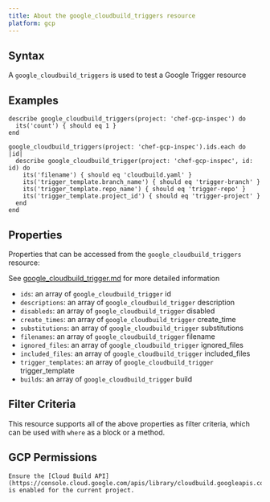 ```yaml
---
title: About the google_cloudbuild_triggers resource
platform: gcp
---
```


## Syntax
A `google_cloudbuild_triggers` is used to test a Google Trigger resource

## Examples
```
describe google_cloudbuild_triggers(project: 'chef-gcp-inspec') do
  its('count') { should eq 1 }
end

google_cloudbuild_triggers(project: 'chef-gcp-inspec').ids.each do |id|
  describe google_cloudbuild_trigger(project: 'chef-gcp-inspec', id: id) do
    its('filename') { should eq 'cloudbuild.yaml' }
    its('trigger_template.branch_name') { should eq 'trigger-branch' }
    its('trigger_template.repo_name') { should eq 'trigger-repo' }
    its('trigger_template.project_id') { should eq 'trigger-project' }
  end
end
```

## Properties
Properties that can be accessed from the `google_cloudbuild_triggers` resource:

See [google_cloudbuild_trigger.md](google_cloudbuild_trigger.md) for more detailed information
  * `ids`: an array of `google_cloudbuild_trigger` id
  * `descriptions`: an array of `google_cloudbuild_trigger` description
  * `disableds`: an array of `google_cloudbuild_trigger` disabled
  * `create_times`: an array of `google_cloudbuild_trigger` create_time
  * `substitutions`: an array of `google_cloudbuild_trigger` substitutions
  * `filenames`: an array of `google_cloudbuild_trigger` filename
  * `ignored_files`: an array of `google_cloudbuild_trigger` ignored_files
  * `included_files`: an array of `google_cloudbuild_trigger` included_files
  * `trigger_templates`: an array of `google_cloudbuild_trigger` trigger_template
  * `builds`: an array of `google_cloudbuild_trigger` build

## Filter Criteria
This resource supports all of the above properties as filter criteria, which can be used
with `where` as a block or a method.

## GCP Permissions

```
Ensure the [Cloud Build API](https://console.cloud.google.com/apis/library/cloudbuild.googleapis.com/) is enabled for the current project.
```

